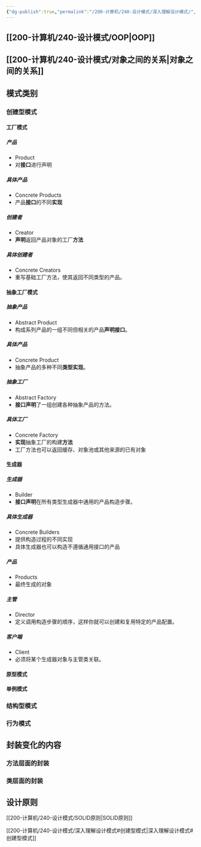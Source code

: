 ```yaml
---
{"dg-publish":true,"permalink":"/200-计算机/240-设计模式/深入理解设计模式/","tags":["Read/doing","Java","设计模式"],"noteIcon":""}
---
```


## [[200-计算机/240-设计模式/OOP\|OOP]]

## [[200-计算机/240-设计模式/对象之间的关系\|对象之间的关系]]

## 模式类别

### 创建型模式

#### 工厂模式

##### 产品
- Product
- 对**接口**进行声明

##### 具体产品
- Concrete Products
- 产品**接口**的不同**实现**

##### 创建者
- Creator
- **声明**返回产品对象的工厂**方法**

##### 具体创建者
- Concrete Creators
- 重写基础工厂方法，使其返回不同类型的产品。

#### 抽象工厂模式

##### 抽象产品

- Abstract Product
-  构成系列产品的一组不同但相关的产品**声明接口**。

##### 具体产品
- Concrete Product
- 抽象产品的多种不同**类型实现**。

##### 抽象工厂
- Abstract Factory
- **接口声明**了一组创建各种抽象产品的方法。

##### 具体工厂
- Concrete Factory
- **实现**抽象工厂的构建**方法**
- 工厂方法也可以返回缓存、对象池或其他来源的已有对象


#### 生成器

##### 生成器
- Builder
- **接口声明**在所有类型生成器中通用的产品构造步骤。

##### 具体生成器
- Concrete Builders
- 提供构造过程的不同实现
- 具体生成器也可以构造不遵循通用接口的产品

##### 产品
- Products
- 最终生成的对象

##### 主管
- Director
- 定义调用构造步骤的顺序，这样你就可以创建和复用特定的产品配置。

##### 客户端
- Client
- 必须将某个生成器对象与主管类关联。

#### 原型模式


#### 单例模式

### 结构型模式

### 行为模式


## 封装变化的内容

### 方法层面的封装

### 类层面的封装
 
## 设计原则


[[200-计算机/240-设计模式/SOLID原则\|SOLID原则]]


[[200-计算机/240-设计模式/深入理解设计模式#创建型模式\|深入理解设计模式#创建型模式]]